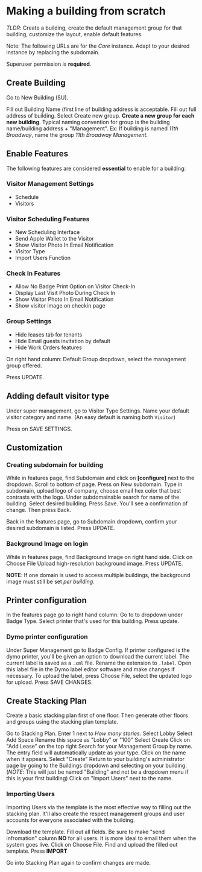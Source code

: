 # Making a building from scratch

*TLDR*: Create a building, create the default management group for that building, customize the layout, enable default features.

Note: The following URLs are for the *Core* instance. Adapt to your desired instance by replacing the subdomain.

Superuser permission is **required**.

## Create Building

Go to New Building (SU).

Fill out Building Name (first line of building address is acceptable.
Fill out full address of building.
Select Create new group. **Create a new group for each new building**. Typical naming convention for group is the building name/building address + "Management". Ex: If building is named *11th Broadway*, name the group *11th Broadway Management*.

## Enable Features

The following features are considered **essential** to enable for a building:

### Visitor Management Settings
- Schedule
- Visitors

### Visitor Scheduling Features
- New Scheduling Interface
- Send Apple Wallet to the Visitor
- Show Visitor Photo In Email Notification
- Visitor Type
- Import Users Function

### Check In Features
- Allow No Badge Print Option on Visitor Check-In
- Display Last Visit Photo During Check In
- Show Visitor Photo In Email Notification
- Show visitor image on checkin page

### Group Settings
- Hide leases tab for tenants
- Hide Email guests invitation by default
- Hide Work Orders features

On right hand column: Default Group dropdown, select the management group offered.

Press UPDATE.

## Adding default visitor type
Under super management, go to Visitor Type Settings.
Name your default visitor category and name. (An easy default is naming both `Visitor`)

Press on SAVE SETTINGS.

## Customization

### Creating subdomain for building
While in features page, find Subdomain and click on **[configure]** next to the dropdown.
Scroll to bottom of page. Press on New subdomain.
Type in subdomain, upload logo of company, choose email hex color that best contrasts with the logo.
Under subdomainable search for name of the building. Select desired building.
Press Save. You'll see a confirmation of change. Then press Back.

Back in the features page, go to Subdomain dropdown, confirm your desired subdomain is listed.
Press UPDATE.

### Background Image on login
While in features page, find Background Image on right hand side. Click on Choose File
Upload high-resolution background image.
Press UPDATE.

**NOTE**: If one domain is used to access multiple buildings, the background image must still be set *per building*.

## Printer configuration

In the features page go to right hand column: Go to to dropdown under Badge Type. Select printer that's used for this building.
Press update.

### Dymo printer configuration
Under Super Management go to Badge Config.
If printer configured is the dymo printer, you'll be given an option to download the current label. The current label is saved as a `.xml` file. Rename the extension to `.label`.
Open this label file in the Dymo label editor software and make changes if necessary.
To upload the label, press Choose File, select the updated logo for upload.
Press SAVE CHANGES.

## Create Stacking Plan

Create a basic stacking plan first of one floor. Then generate other floors and groups using the stacking plan template.

Go to Stacking Plan.
Enter 1 next to *How many stories*.
Select Lobby
Select Add Space
Rename this space as "Lobby" or "100"
Select Create
Click on "Add Lease" on the top right
Search for your Management Group by name. The entry field will automatically update as your type. Click on the name when it appears.
Select "Create"
Return to your building's administrator page by going to the Buildings dropdown and selecting on your building. (*NOTE*: This will just be named "Building" and not be a dropdown menu if this is your first building)
Click on "Import Users" next to the name.

### Importing Users

Importing Users via the template is the most effective way to filling out the stacking plan. It'll also create the respect management groups and user accounts for everyone associated with the building.

Download the template. Fill out all fields. Be sure to make "send infromation" column **NO** for all users. It is more ideal to email them when the system goes live.
Click on Choose File. Find and upload the filled out template. Press **IMPORT**

Go into Stacking Plan again to confirm changes are made.

